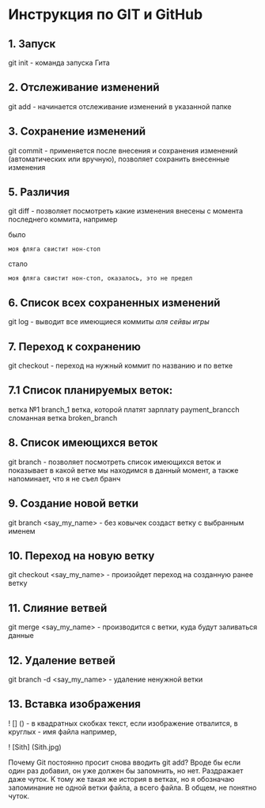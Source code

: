 # Инструкция по GIT и GitHub

## 1. Запуск
git init - команда запуска Гита
## 2. Отслеживание изменений
git add - начинается отслеживание изменений в указанной папке
## 3. Сохранение изменений
git commit - применяется после внесения и сохранения изменений (автоматических или вручную), позволяет сохранить внесенные изменения
## 5. Различия
git diff - позволяет посмотреть какие изменения внесены с момента последнего коммита, например

было
```
моя фляга свистит нон-стоп
```
стало
```
моя фляга свистит нон-стоп, оказалось, это не предел
```
## 6. Список всех сохраненных изменений
git log - выводит все имеющиеся коммиты *аля сейвы игры*

## 7. Переход к сохранению
git checkout - переход на нужный коммит по названию и по ветке

## 7.1 Список планируемых веток:
ветка №1 branch_1
ветка, которой платят зарплату payment_brancch
сломанная ветка broken_branch

## 8. Список имеющихся веток
git branch - позволяет посмотреть список имеющихся веток и показывает в какой ветке мы находимся в данный момент, а также напоминает, что я не съел бранч

## 9. Создание новой ветки
git branch <say_my_name> - без ковычек создаст ветку с выбранным именем 

## 10. Переход на новую ветку
git checkout <say_my_name> - произойдет переход на созданную ранее ветку

## 11. Слияние ветвей
git merge <say_my_name> - производится с ветки, куда будут заливаться данные

## 12. Удаление ветвей
git branch -d <say_my_name> - удаление ненужной ветки

## 13. Вставка изображения
! [] () - в квадратных скобках текст, если изображение отвалится, в круглых - имя файла
например, 

! [Sith] (Sith.jpg)

Почему Git постоянно просит снова вводить git add? Вроде бы если один раз добавил, он уже должен бы запомнить, но нет. Раздражает даже чуток. К тому же такая же история в ветках, но я обозначаю запоминание не одной ветки файла, а всего файла.
В общем, не понятно чуток.

